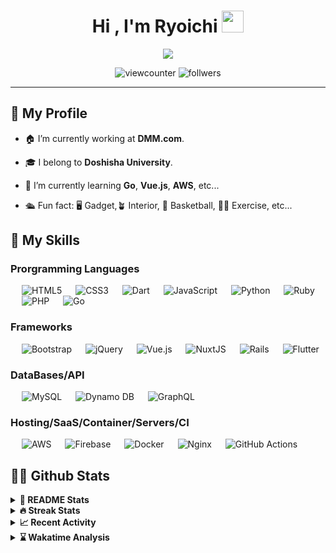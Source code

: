 
<h1 align="center">Hi , I'm Ryoichi <img src="https://media.giphy.com/media/hvRJCLFzcasrR4ia7z/giphy.gif" width="35"></h1>

<p align="center">
  <a href="https://github.com/DenverCoder1/readme-typing-svg"><img src="https://readme-typing-svg.herokuapp.com?lines=Backend+Engineer;Major+in+Information+Engineering;Always%20learning%20new%20things&center=true&width=500&height=50"></a>
</p>

<p align="center"> 
  <img src="https://komarev.com/ghpvc/?username=ryoichinakai&label=Profile%20views&color=0e75b6&style=flat" alt="viewcounter" />
  <img src="https://img.shields.io/github/followers/ryoichinakai.svg?style=social&label=Follow&maxAge=2592000" alt="follwers" />

</p>

<hr>

## 🤔 My Profile 

<!-- <img align="right" alt="GIF" height="160px" src="https://media.giphy.com/media/du3J3cXyzhj75IOgvA/giphy.gif" /> -->
- 🏠 I’m currently working at **DMM.com**.


- 🎓 I belong to **Doshisha University**. 


- 🌱 I’m currently learning **Go**, **Vue.js**, **AWS**, etc...


- 🛳 Fun fact: 🖥 Gadget,🪴 Interior, 🏀 Basketball, 🏃🏻 Exercise, etc... 

## 🔨 My Skills

<!-- https://rahuldkjain.github.io/gh-profile-readme-generator/ は使わない方向で -->
<!-- https://github.com/Ileriayo/markdown-badges -->
<!-- https://github.com/alexandresanlim/Badges4-README.md-Profile -->

<!-- ### IDEs/Editors

<p align="left"> 
  &emsp; 
  <img alt="Visual Studio Code" src="https://img.shields.io/badge/VisualStudioCode-0078d7.svg?style=for-the-badge&logo=visual-studio-code&logoColor=white"/>
  &emsp; 
  <img alt="PyCharm" src="https://img.shields.io/badge/pycharm-143?style=for-the-badge&logo=pycharm&logoColor=black&color=black&labelColor=green"/>
</p>

### Version Control

<p align="left"> 
  &emsp; 
  <img alt="Git" src="https://img.shields.io/badge/git-%23F05033.svg?style=for-the-badge&logo=git&logoColor=white"/>
  &emsp; 
  <img alt="GitLab" src="https://img.shields.io/badge/gitlab-%23181717.svg?style=for-the-badge&logo=gitlab&logoColor=white"/>
  &emsp; 
  <img alt="GitHub" src="https://img.shields.io/badge/github-%23121011.svg?style=for-the-badge&logo=github&logoColor=white"/>
</p> -->

### Prorgramming Languages

<p align="left"> 
  &emsp; 
  <img alt="HTML5" src="https://img.shields.io/badge/html5-%23E34F26.svg?style=for-the-badge&logo=html5&logoColor=white"/>
  &emsp; 
  <img alt="CSS3" src="https://img.shields.io/badge/css3-%231572B6.svg?style=for-the-badge&logo=css3&logoColor=white"/>
  &emsp; 
  <img alt="Dart" src="https://img.shields.io/badge/dart-%230175C2.svg?style=for-the-badge&logo=dart&logoColor=white"/>
  &emsp;
  <img alt="JavaScript" src="https://img.shields.io/badge/javascript-%23323330.svg?style=for-the-badge&logo=javascript&logoColor=%23F7DF1E"/>
  &emsp;
  <img alt="Python" src="https://img.shields.io/badge/python-%2314354C.svg?style=for-the-badge&logo=python&logoColor=white"/>
  &emsp;
  <img alt="Ruby" src="https://img.shields.io/badge/ruby-%23CC342D.svg?style=for-the-badge&logo=ruby&logoColor=white"/>
  &emsp;
  <img alt="PHP" src="https://img.shields.io/badge/php-%23777BB4.svg?style=for-the-badge&logo=php&logoColor=white"/>
  &emsp;
  <img alt="Go" src="https://img.shields.io/badge/go-%2300ADD8.svg?style=for-the-badge&logo=go&logoColor=white"/>
</p>

### Frameworks

<p align="left">
  &emsp;
  <img alt="Bootstrap" src="https://img.shields.io/badge/bootstrap-%23563D7C.svg?style=for-the-badge&logo=bootstrap&logoColor=white"/>
  &emsp; 
  <img alt="jQuery" src="https://img.shields.io/badge/jquery-%230769AD.svg?style=for-the-badge&logo=jquery&logoColor=white"/>
  &emsp; 
  <img alt="Vue.js" src="https://img.shields.io/badge/Vue.js-35495E?style=for-the-badge&logo=vuedotjs&logoColor=4FC08D"/>
  &emsp; 
  <img alt="NuxtJS" src="https://img.shields.io/badge/nuxt.js-00C58E?style=for-the-badge&logo=nuxtdotjs&logoColor=white"/>
  &emsp; 
  <img alt="Rails" src="https://img.shields.io/badge/rails-%23CC0000.svg?style=for-the-badge&logo=ruby-on-rails&logoColor=white"/>
  &emsp; 
  <img alt="Flutter" src="https://img.shields.io/badge/Flutter-%2302569B.svg?style=for-the-badge&logo=Flutter&logoColor=white" />
</p>

### DataBases/API

<p align="left"> 
  &emsp; 
  <img alt="MySQL" src="https://img.shields.io/badge/mysql-%2300f.svg?style=for-the-badge&logo=mysql&logoColor=white"/>
  &emsp; 
  <img alt="Dynamo DB" src ="https://img.shields.io/badge/Amazon%20DynamoDB-4053D6?style=for-the-badge&logo=Amazon%20DynamoDB&logoColor=white"/>
  &emsp; 
  <img alt="GraphQL" src ="https://img.shields.io/badge/GraphQl-E10098?style=for-the-badge&logo=graphql&logoColor=white"/>
</p>

### Hosting/SaaS/Container/Servers/CI

<p align="left"> 
  &emsp; 
  <img alt="AWS" src="https://img.shields.io/badge/AWS-%23FF9900.svg?style=for-the-badge&logo=amazon-aws&logoColor=white"/>
  &emsp; 
  <img alt="Firebase" src="https://img.shields.io/badge/firebase-%23039BE5.svg?style=for-the-badge&logo=firebase"/>
  &emsp; 
  <img alt="Docker" src="https://img.shields.io/badge/docker-%230db7ed.svg?style=for-the-badge&logo=docker&logoColor=white"/>
  &emsp; 
  <img alt="Nginx" src="https://img.shields.io/badge/nginx-%23009639.svg?style=for-the-badge&logo=nginx&logoColor=white"/>
  &emsp; 
  <img alt="GitHub Actions" src="https://img.shields.io/badge/githubactions-%232671E5.svg?style=for-the-badge&logo=githubactions&logoColor=white"/>
</p>

## 💪🏻 Github Stats

<details> 
  <summary><b>📝 README Stats </b></summary>
  <br/>
  <div align="center">
    <a href="https://github.com/RyoichiNakai">
      <img src="https://github-readme-stats.vercel.app/api?username=RyoichiNakai&show_icons=true&count_private=true&theme=nord" />
    </a>
    <a href="https://github.com/RyoichiNakai">
      <img src="https://github-readme-stats.vercel.app/api/top-langs/?username=RyoichiNakai&count_praivate=true&theme=nord&langs_count=8&exclude_repo=docker-wordpress-mysql-blog,atcorder,bachelor-study&layout=compact" />
    </a>
    <br/>
    <b>Note:</b> Top languages is only a metric of the languages my public code consists of and doesn't reflect experience or skill level.
  </div>
</details>

<details> 
  <summary><b>🔥 Streak Stats </b></summary>
  <br/>
  <p align="center">
     <img src="http://github-readme-streak-stats.herokuapp.com/?user=RyoichiNakai&theme=nord&hide_border=false" alt="streak stats" />
  </p>
</details>

<details> 
  <summary><b>📈 Recent Activity</b></summary>
  <br/>
  <p align="center">
    <a href="https://github.com/RyoichiNakai"><img alt="Activity Graph" src="https://activity-graph.herokuapp.com/graph?username=RyoichiNakai&custom_title=Ryoichi%20Nakai's%20Contribution%20Graph&theme=nord" /></a>
  </p>
</details>

<details>
   <summary><b>⌛️ Wakatime Analysis</b></summary>
   <br/>
  
   <!--START_SECTION:waka-->
**🐱 My GitHub Data** 

> 🏆 1,114 Contributions in the Year 2021
 > 
> 📦 200.7 kB Used in GitHub's Storage 
 > 
> 🚫 Not Opted to Hire
 > 
> 📜 17 Public Repositories 
 > 
> 🔑 19 Private Repositories  
 > 
**I'm a Night 🦉** 

```text
🌞 Morning    75 commits     ██░░░░░░░░░░░░░░░░░░░░░░░   8.56% 
🌆 Daytime    290 commits    ████████░░░░░░░░░░░░░░░░░   33.11% 
🌃 Evening    353 commits    ██████████░░░░░░░░░░░░░░░   40.3% 
🌙 Night      158 commits    ████░░░░░░░░░░░░░░░░░░░░░   18.04%

```
📅 **I'm Most Productive on Sunday** 

```text
Monday       99 commits     ██░░░░░░░░░░░░░░░░░░░░░░░   11.3% 
Tuesday      107 commits    ███░░░░░░░░░░░░░░░░░░░░░░   12.21% 
Wednesday    127 commits    ███░░░░░░░░░░░░░░░░░░░░░░   14.5% 
Thursday     114 commits    ███░░░░░░░░░░░░░░░░░░░░░░   13.01% 
Friday       95 commits     ██░░░░░░░░░░░░░░░░░░░░░░░   10.84% 
Saturday     138 commits    ████░░░░░░░░░░░░░░░░░░░░░   15.75% 
Sunday       196 commits    █████░░░░░░░░░░░░░░░░░░░░   22.37%

```


📊 **This Week I Spent My Time On** 

```text
💬 Programming Languages: 
Other                    6 hrs 34 mins       ███████████░░░░░░░░░░░░░░   45.03% 
PHP                      3 hrs 34 mins       ██████░░░░░░░░░░░░░░░░░░░   24.45% 
HTML                     2 hrs 34 mins       ████░░░░░░░░░░░░░░░░░░░░░   17.6% 
XML                      1 hr 23 mins        ██░░░░░░░░░░░░░░░░░░░░░░░   9.56% 
Python                   10 mins             ░░░░░░░░░░░░░░░░░░░░░░░░░   1.2%

🔥 Editors: 
PyCharm                  8 hrs 9 mins        ██████████████░░░░░░░░░░░   55.97% 
VS Code                  6 hrs 23 mins       ███████████░░░░░░░░░░░░░░   43.86% 
GoLand                   1 min               ░░░░░░░░░░░░░░░░░░░░░░░░░   0.18%

```


 Last Updated on 29/09/2021
<!--END_SECTION:waka-->
</details>

<!-- TODO: Twitter Facebookなどのコンタクト先を記載 -->
